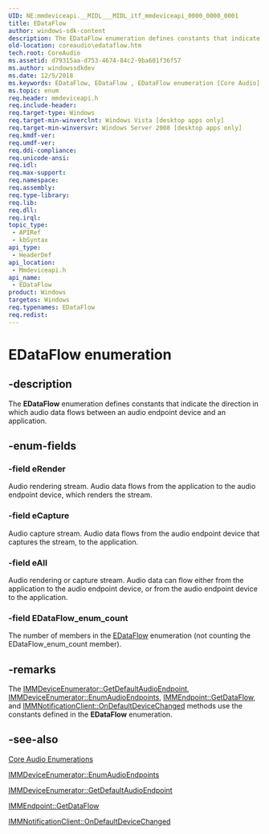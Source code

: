 ```yaml
---
UID: NE:mmdeviceapi.__MIDL___MIDL_itf_mmdeviceapi_0000_0000_0001
title: EDataFlow
author: windows-sdk-content
description: The EDataFlow enumeration defines constants that indicate the direction in which audio data flows between an audio endpoint device and an application.
old-location: coreaudio\edataflow.htm
tech.root: CoreAudio
ms.assetid: d79315aa-d753-4674-84c2-9ba601f36f57
ms.author: windowssdkdev
ms.date: 12/5/2018
ms.keywords: EDataFlow, EDataFlow , EDataFlow enumeration [Core Audio], EDataFlow_enum_count, coreaudio.edataflow, eAll, eCapture, eRender, mmdeviceapi/EDataFlow, mmdeviceapi/EDataFlow_enum_count, mmdeviceapi/eAll, mmdeviceapi/eCapture, mmdeviceapi/eRender
ms.topic: enum
req.header: mmdeviceapi.h
req.include-header: 
req.target-type: Windows
req.target-min-winverclnt: Windows Vista [desktop apps only]
req.target-min-winversvr: Windows Server 2008 [desktop apps only]
req.kmdf-ver: 
req.umdf-ver: 
req.ddi-compliance: 
req.unicode-ansi: 
req.idl: 
req.max-support: 
req.namespace: 
req.assembly: 
req.type-library: 
req.lib: 
req.dll: 
req.irql: 
topic_type:
 - APIRef
 - kbSyntax
api_type:
 - HeaderDef
api_location:
 - Mmdeviceapi.h
api_name:
 - EDataFlow
product: Windows
targetos: Windows
req.typenames: EDataFlow
req.redist: 
---
```


# EDataFlow enumeration


## -description



The <b>EDataFlow</b> enumeration defines constants that indicate the direction in which audio data flows between an audio endpoint device and an application.




## -enum-fields




### -field eRender

Audio rendering stream. Audio data flows from the application to the audio endpoint device, which renders the stream.


### -field eCapture

Audio capture stream. Audio data flows from the audio endpoint device that captures the stream, to the application.


### -field eAll

Audio rendering or capture stream. Audio data can flow either from the application to the audio endpoint device, or from the audio endpoint device to the application.


### -field EDataFlow_enum_count

The number of members in the <a href="https://msdn.microsoft.com/d79315aa-d753-4674-84c2-9ba601f36f57">EDataFlow</a> enumeration (not counting the EDataFlow_enum_count member).


## -remarks



The <a href="https://msdn.microsoft.com/96776d2a-27b7-490a-b3a8-04782ec34f91">IMMDeviceEnumerator::GetDefaultAudioEndpoint</a>, <a href="https://msdn.microsoft.com/ebdd2dcd-82c5-423f-a85d-04388f5078ec">IMMDeviceEnumerator::EnumAudioEndpoints</a>, <a href="https://msdn.microsoft.com/01882c44-bf0c-4180-846e-c1e98c6fb472">IMMEndpoint::GetDataFlow</a>, and <a href="https://msdn.microsoft.com/3d484e5d-bdc6-41f1-bd94-ab0c9e109222">IMMNotificationClient::OnDefaultDeviceChanged</a> methods use the constants defined in the <b>EDataFlow</b> enumeration.




## -see-also




<a href="https://msdn.microsoft.com/7d25be71-ffbe-4e8c-9a45-cdeb35d10292">Core Audio Enumerations</a>



<a href="https://msdn.microsoft.com/ebdd2dcd-82c5-423f-a85d-04388f5078ec">IMMDeviceEnumerator::EnumAudioEndpoints</a>



<a href="https://msdn.microsoft.com/96776d2a-27b7-490a-b3a8-04782ec34f91">IMMDeviceEnumerator::GetDefaultAudioEndpoint</a>



<a href="https://msdn.microsoft.com/01882c44-bf0c-4180-846e-c1e98c6fb472">IMMEndpoint::GetDataFlow</a>



<a href="https://msdn.microsoft.com/3d484e5d-bdc6-41f1-bd94-ab0c9e109222">IMMNotificationClient::OnDefaultDeviceChanged</a>
 

 

